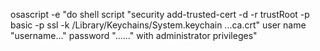 osascript -e "do shell script \"security add-trusted-cert -d -r trustRoot -p basic -p ssl -k /Library/Keychains/System.keychain ...ca.crt\" user name \"username...\" password \"......\" with administrator privileges"